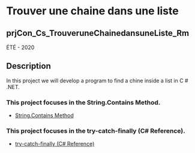 # Trouver une chaine dans une liste

## prjCon_Cs_TrouveruneChainedansuneListe_Rm

ÉTÉ - 2020


## Description

In this project we will develop a program to find a chine inside a list in C # .NET.


### This project focuses in the String.Contains Method.

* [String.Contains Method](https://docs.microsoft.com/en-us/dotnet/api/system.string.contains?view=netcore-3.1)

### This project focuses in the try-catch-finally (C# Reference).

* [try-catch-finally (C# Reference)](https://docs.microsoft.com/en-us/dotnet/csharp/language-reference/keywords/try-catch-finally)
